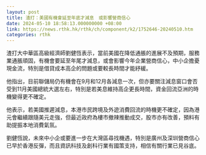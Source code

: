 ```yaml
---
layout: post
title: 渣打：美國有機會延至年底才減息　或影響營商信心
date: 2024-05-10 18:58:13.000000000 +08:00
link: https://news.rthk.hk/rthk/ch/component/k2/1752646-20240510.htm
categories: rthk
---
```


渣打大中華區高級經濟師劉健恆表示，當前美國在降低通脹的進展不及預期，服務業通脹頑固，有機會要延至年尾才減息，或會影響今年企業營商信心，中小企擔憂現金流，特別是借貸成本高企的問題或要較長時間才能紓緩。

他指出，目前聯儲局仍有機會在9月和12月各減息一次，但亦要關注減息窗口會否受到11月美國總統大選左右，特別是若美息維持高企更長時間，資金回流亞洲的時機變得更不確定。

他表示，若美國推遲減息，本港市民跨境及外遊消費回流的時機更不確定，因為港元會繼續跟隨美元走強，但最近政府為樓市撤辣推動成交，股市亦有改善，預料有助提振本地消費氣氛。

劉健恆說，未來中小企或要進一步在大灣區尋找機遇，特別是廣州及深圳營商信心已早於香港反彈，而且資訊科技及創科行業有國策支持，相信有關行業已見谷底。
